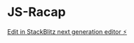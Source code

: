 # JS-Racap

[Edit in StackBlitz next generation editor ⚡️](https://stackblitz.com/~/github.com/Johns189/JS-Racap)